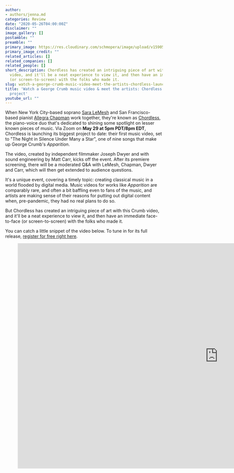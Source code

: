 ```yaml
---
author:
- authors/jenna.md
categories: Review
date: "2020-05-26T04:00:00Z"
disclaimer: ""
image_gallery: []
postamble: ""
preamble: ""
primary_image: https://res.cloudinary.com/schmopera/image/upload/v1590518162/media/2020/05/sqChordless-videostill_yvypp8.png
primary_image_credit: ""
related_articles: []
related_companies: []
related_people: []
short_description: Chordless has created an intriguing piece of art with this Crumb
  video, and it'll be a neat experience to view it, and then have an immediate face-to-face
  (or screen-to-screen) with the folks who made it.
slug: watch-a-george-crumb-music-video-meet-the-artists-chordless-launches-new-project
title: 'Watch a George Crumb music video & meet the artists: Chordless launches new
  project'
youtube_url: ""
---
```

When New York City-based soprano [Sara LeMesh](https://www.saralemesh.com/) and San Francisco-based pianist [Allegra Chapman](https://www.allegrachapman.com/) work together, they're known as [Chordless](https://chordlessduo.com/), the piano-voice duo that's dedicated to shining some spotlight on lesser known pieces of music. Via Zoom on **May 29 at 5pm PDT/8pm EDT**, Chordless is launching its biggest project to date: their first music video, set to "The Night in Silence Under Many a Star", one of nine songs that make up George Crumb's _Apparition_.

The video, created by independent filmmaker Joseph Dwyer and with sound engineering by Matt Carr, kicks off the event. After its premiere screening, there will be a moderated Q&A with LeMesh, Chapman, Dwyer and Carr, which will then get extended to audience questions.

It's a unique event, covering a timely topic: creating classical music in a world flooded by digital media. Music videos for works like _Apparition_ are comparably rare, and often a bit baffling even to fans of the music, and artists are making sense of their reasons for putting out digital content when, pre-pandemic, they had no real plans to do so.

But Chordless has created an intriguing piece of art with this Crumb video, and it'll be a neat experience to view it, and then have an immediate face-to-face (or screen-to-screen) with the folks who made it.

You can catch a little snippet of the video below. To tune in for its full release, [register for free right here](https://www.eventbrite.com/e/chordless-online-music-video-premiere-discussion-tickets-104455443042).

<figure data-type="video">

<iframe width="1280" height="720" src="https://www.youtube.com/embed/uvakcRthb_w" frameborder="0" allow="accelerometer; autoplay; encrypted-media; gyroscope; picture-in-picture" allowfullscreen></iframe>

<figcaption></figcaption>

</figure>